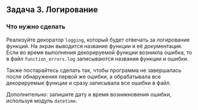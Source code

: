 ## Задача 3. Логирование
### Что нужно сделать
Реализуйте декоратор `logging`, который будет отвечать за логирование функций. На экран выводится название функции и её документация. Если во время выполнения декорируемой функции возникла ошибка, то в файл `function_errors.log` записываются названия функции и ошибки. 

Также постарайтесь сделать так, чтобы программа не завершалась после обнаружения первой же ошибки, а обрабатывала все декорируемые функции и сразу записывала все ошибки в файл.

Дополнительно: запишите дату и время возникновения ошибки, используя модуль `datetime`.
